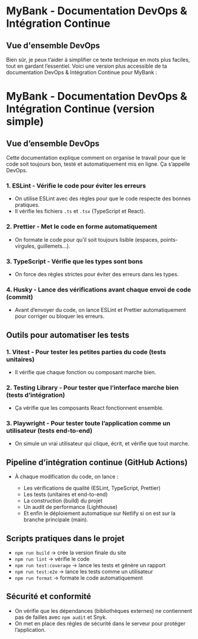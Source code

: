 # MyBank - Documentation DevOps & Intégration Continue

## Vue d'ensemble DevOps

Bien sûr, je peux t’aider à simplifier ce texte technique en mots plus faciles, tout en gardant l’essentiel. Voici une version plus accessible de ta documentation DevOps & Intégration Continue pour MyBank :

# MyBank - Documentation DevOps & Intégration Continue (version simple)

## Vue d’ensemble DevOps

Cette documentation explique comment on organise le travail pour que le code soit toujours bon, testé et automatiquement mis en ligne. Ça s’appelle DevOps.


### 1. ESLint - Vérifie le code pour éviter les erreurs

* On utilise ESLint avec des règles pour que le code respecte des bonnes pratiques.
* Il vérifie les fichiers `.ts` et `.tsx` (TypeScript et React).

### 2. Prettier - Met le code en forme automatiquement

* On formate le code pour qu’il soit toujours lisible (espaces, points-virgules, guillemets…).

### 3. TypeScript - Vérifie que les types sont bons

* On force des règles strictes pour éviter des erreurs dans les types.

### 4. Husky - Lance des vérifications avant chaque envoi de code (commit)

* Avant d’envoyer du code, on lance ESLint et Prettier automatiquement pour corriger ou bloquer les erreurs.

## Outils pour automatiser les tests

### 1. Vitest - Pour tester les petites parties du code (tests unitaires)

* Il vérifie que chaque fonction ou composant marche bien.

### 2. Testing Library - Pour tester que l’interface marche bien (tests d’intégration)

* Ça vérifie que les composants React fonctionnent ensemble.

### 3. Playwright - Pour tester toute l’application comme un utilisateur (tests end-to-end)

* On simule un vrai utilisateur qui clique, écrit, et vérifie que tout marche.

## Pipeline d’intégration continue (GitHub Actions)

* À chaque modification du code, on lance :

  * Les vérifications de qualité (ESLint, TypeScript, Prettier)
  * Les tests (unitaires et end-to-end)
  * La construction (build) du projet
  * Un audit de performance (Lighthouse)
  * Et enfin le déploiement automatique sur Netlify si on est sur la branche principale (main).

## Scripts pratiques dans le projet

* `npm run build` → crée la version finale du site
* `npm run lint` → vérifie le code
* `npm run test:coverage` → lance les tests et génère un rapport
* `npm run test:e2e` → lance les tests comme un utilisateur
* `npm run format` → formate le code automatiquement

## Sécurité et conformité

* On vérifie que les dépendances (bibliothèques externes) ne contiennent pas de failles avec `npm audit` et Snyk.
* On met en place des règles de sécurité dans le serveur pour protéger l’application.


